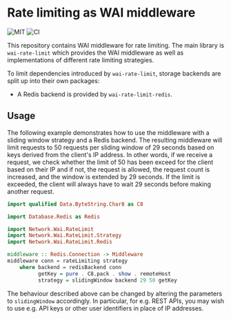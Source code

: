 # Rate limiting as WAI middleware

![MIT](https://img.shields.io/github/license/mbg/wai-rate-limit)
![CI](https://github.com/mbg/wai-rate-limit/workflows/CI/badge.svg?branch=master)

This repository contains WAI middleware for rate limiting. The main library is `wai-rate-limit` which provides the WAI middleware as well as implementations of different rate limiting strategies. 

To limit dependencies introduced by `wai-rate-limit`, storage backends are split up into their own packages:

- A Redis backend is provided by `wai-rate-limit-redis`. 

## Usage

The following example demonstrates how to use the middleware with a sliding window strategy and a Redis backend. The resulting middleware will limit requests to 50 requests per sliding window of 29 seconds based on keys derived from the client's IP address. In other words, if we receive a request, we check whether the limit of 50 has been exceed for the client based on their IP and if not, the request is allowed, the request count is increased, and the window is extended by 29 seconds. If the limit is exceeded, the client will always have to wait 29 seconds before making another request.

```haskell
import qualified Data.ByteString.Char8 as C8

import Database.Redis as Redis

import Network.Wai.RateLimit
import Network.Wai.RateLimit.Strategy
import Network.Wai.RateLimit.Redis

middleware :: Redis.Connection -> Middleware
middleware conn = rateLimiting strategy 
    where backend = redisBackend conn 
          getKey = pure . C8.pack . show . remoteHost
          strategy = slidingWindow backend 29 50 getKey
```

The behaviour described above can be changed by altering the parameters to `slidingWindow` accordingly. In particular, for e.g. REST APIs, you may wish to use e.g. API keys or other user identifiers in place of IP addresses.
